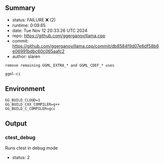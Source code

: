 ## Summary

- status:  FAILURE ❌ (2)
- runtime: 0:09.65
- date:    Tue Nov 12 20:33:26 UTC 2024
- repo:    https://github.com/ggerganov/llama.cpp
- commit:  https://github.com/ggerganov/llama.cpp/commit/db8584f9d07e6df58b6e06991bdbc60c065aafc2
- author:  slaren
```
remove remaining GGML_EXTRA_* and GGML_CDEF_* uses

ggml-ci
```

## Environment

```
GG_BUILD_CLOUD=1
GG_BUILD_CXX_COMPILER=g++
GG_BUILD_C_COMPILER=gcc
```

## Output

### ctest_debug

Runs ctest in debug mode
- status: 2
```

```

